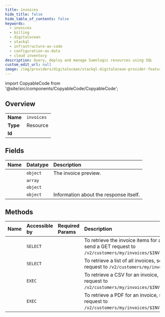 ```yaml
---
title: invoices
hide_title: false
hide_table_of_contents: false
keywords:
  - invoices
  - billing
  - digitalocean    
  - stackql
  - infrastructure-as-code
  - configuration-as-data
  - cloud inventory
description: Query, deploy and manage Sumologic resources using SQL
custom_edit_url: null
image: /img/providers/digitalocean/stackql-digitalocean-provider-featured-image.png
---
```


import CopyableCode from '@site/src/components/CopyableCode/CopyableCode';




## Overview
<table><tbody>
<tr><td><b>Name</b></td><td><code>invoices</code></td></tr>
<tr><td><b>Type</b></td><td>Resource</td></tr>
<tr><td><b>Id</b></td><td><CopyableCode code="digitalocean.billing.invoices" /></td></tr>
</tbody></table>

## Fields
| Name | Datatype | Description |
|:-----|:---------|:------------|
| <CopyableCode code="invoice_preview" /> | `object` | The invoice preview. |
| <CopyableCode code="invoices" /> | `array` |  |
| <CopyableCode code="links" /> | `object` |  |
| <CopyableCode code="meta" /> | `object` | Information about the response itself. |
## Methods
| Name | Accessible by | Required Params | Description |
|:-----|:--------------|:----------------|:------------|
| <CopyableCode code="get_byUUID" /> | `SELECT` | <CopyableCode code="invoice_uuid" /> | To retrieve the invoice items for an invoice, send a GET request to `/v2/customers/my/invoices/$INVOICE_UUID`. |
| <CopyableCode code="list" /> | `SELECT` |  | To retrieve a list of all invoices, send a GET request to `/v2/customers/my/invoices`. |
| <CopyableCode code="get_csvByUUID" /> | `EXEC` | <CopyableCode code="invoice_uuid" /> | To retrieve a CSV for an invoice, send a GET request to `/v2/customers/my/invoices/$INVOICE_UUID/csv`. |
| <CopyableCode code="get_pdfByUUID" /> | `EXEC` | <CopyableCode code="invoice_uuid" /> | To retrieve a PDF for an invoice, send a GET request to `/v2/customers/my/invoices/$INVOICE_UUID/pdf`. |
